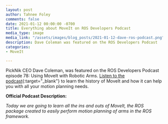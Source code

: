 ```yaml
---
layout: post
author: Tahnee Foley
comments: false
date: 2021-01-12 00:00:00 -0700
title: Everything about MoveIt on ROS Developers Podcast 
media_type: image
media_link: "/assets/images/blog_posts/2021-01-12-dave-ros-podcast.png"
description: Dave Coleman was featured on the ROS Developers Podcast 
categories:
- MoveIt

---
```

PickNik CEO Dave Coleman, was featured on the ROS Developers Podcast episode 78: Using MoveIt with Robotic Arms. [Listen to the podcast](https://www.theconstructsim.com/78-everything-about-moveit-with-dave-coleman/){:target="_blank"} to learn the history of MoveIt and how it can help you with all your motion planning needs.

**Official Podcast Description:**

_Today we are going to learn all the ins and outs of MoveIt, the ROS package created to easily perform motion planning of arms in the ROS framework._

